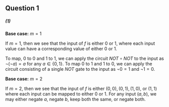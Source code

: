 ## Question 1

##### (1)

**Base case:** $m = 1$

If $m=1$, then we see that the input of $f$ is either $0$ or $1$, where each input value can have a corresponding value of either $0$ or $1$. 

To map, $0$ to $0$ and $1$ to $1$, we can apply the circuit $NOT \circ NOT$ to the input as $\lnot(\lnot a) = a$ for any $a \in \{0,1\}$. To map $0$ to $1$ and $1$ to $0$, we can apply the circuit consisting of a single $NOT$ gate to  the input as $\lnot 0 = 1$ and $\lnot 1 = 0$.

**Base case:** $m = 2$

If $m = 2$, then we see that the input of $f$ is either $(0,0), (0,1), (1,0),$ or $(1,1)$ where each input can be mapped to either $0$ or $1$. For any input $(a,b)$, we may either negate $a$, negate $b$, keep both the same, or negate both. 